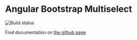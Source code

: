 Angular Bootstrap Multiselect
========

![Build status](https://travis-ci.org/bentorfs/angular-bootstrap-multiselect.svg?branch=master)

Find documentation on [ the github page](http://bentorfs.github.io/angular-bootstrap-multiselect/)


